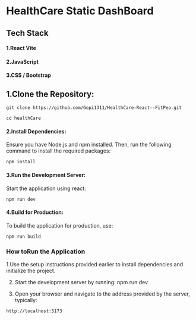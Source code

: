 # HealthCare Static DashBoard 
## Tech Stack
#### 1.React Vite
#### 2.JavaScript 
#### 3.CSS / Bootstrap 
## 1.Clone the Repository:

~~~
git clone https://github.com/Gopi1311/HealthCare-React--FitPeo.git
~~~

~~~
cd healthCare
~~~

#### 2.Install Dependencies: 
  Ensure you have Node.js and npm installed. Then, run the following command to install the required packages:
~~~
npm install
~~~
#### 3.Run the Development Server: 
  Start the application using react:
~~~
npm run dev
~~~
#### 4.Build for Production:
To build the application for production, use:
~~~
npm run build
~~~

### How toRun the Application

1.Use the setup instructions provided earlier to install dependencies and initialize the project.

2. Start the development server by running: npm run dev
   
3. Open your browser and navigate to the address provided by the server, typically:
~~~
http://localhost:5173
~~~
